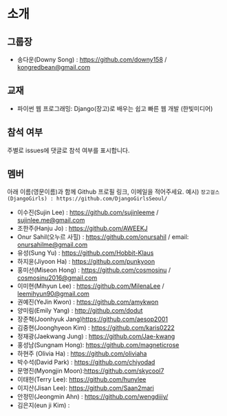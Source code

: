# 소개

## 그룹장
* 송다운(Downy Song) : https://github.com/downy158 / kongredbean@gmail.com

## 교재
* 파이썬 웹 프로그래밍: Django(장고)로 배우는 쉽고 빠른 웹 개발 (한빛미디어)

## 참석 여부 
주별로 issues에 댓글로 참석 여부를 표시합니다.

## 멤버
아래 이름(영문이름)과 함께 Github 프로필 링크, 이메일을 적어주세요.
예시) `장고걸스(DjangoGirls) : https://github.com/DjangoGirlsSeoul/`

* 이수진(Sujin Lee) : https://github.com/sujinleeme / sujinlee.me@gmail.com
* 조한주(Hanju Jo) : https://github.com/AWEEKJ
* Onur Sahil(오누르 사힐) : https://github.com/onursahil / email: onursahilme@gmail.com
* 유성(Sung Yu) : https://github.com/Hobbit-Klaus
* 하지윤(Jiyoon Ha) : https://github.com/punkyoon
* 홍미선(Miseon Hong) : https://github.com/cosmosinu / cosmosinu2016@gmail.com
* 이미현(Mihyun Lee) : https://github.com/MilenaLee / leemihyun90@gmail.com
* 권예진(YeJin Kwon) : https://github.com/amykwon
* 양미림(Emily Yang) : http://github.com/dodut
* 장준혁(Joonhyuk Jang)https://github.com/aesop2001
* 김중현(Joonghyeon Kim) : https://github.com/karis0222
* 정재광(Jaekwang Jung) : https://github.com/Jae-kwang
* 홍성남(Sungnam Hong): https://github.com/magneticrose
* 하현주 (Olivia Ha) : https://github.com/oliviaha
* 박수석(David Park) : https://github.com/chiyodad
* 문명진(Myongjin Moon):https://github.com/skycool7
* 이태헌(Terry Lee): https://github.com/hunylee
* 이지산(Jisan Lee): https://github.com/Saan2mari
* 안정민(Jeongmin Ahn) : https://github.com/wengdiiiy/
* 김은지(eun ji Kim) : 
